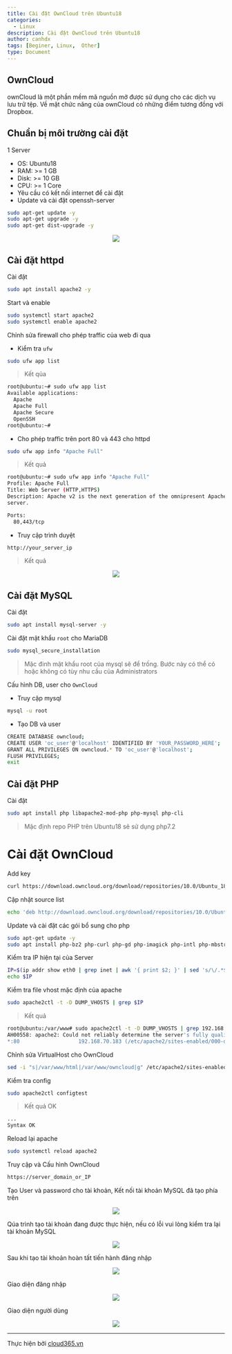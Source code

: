 ```yaml
---
title: Cài đặt OwnCloud trên Ubuntu18
categories:
  - Linux
description: Cài đặt OwnCloud trên Ubuntu18
author: canhdx
tags: [Beginer, Linux,  Other]
type: Document
---
```


## OwnCloud 

ownCloud là một phần mềm mã nguồn mở được sử dụng cho các dịch vụ lưu trữ tệp. Về mặt chức năng của ownCloud có những điểm tương đồng với Dropbox.

## Chuẩn bị môi trường cài đặt 

1 Server
- OS: Ubuntu18
- RAM: >= 1 GB
- Disk: >= 10 GB
- CPU: >= 1 Core
- Yêu cầu có kết nối internet để cài đặt 
- Update và cài đặt openssh-server
```sh 
sudo apt-get update -y 
sudo apt-get upgrade -y 
sudo apt-get dist-upgrade -y
```

<p align="center">
<img src="/images/img-owncloud/owncloud.png">
</p>

## Cài đặt httpd 

Cài đặt 
```sh 
sudo apt install apache2 -y 
```

Start và enable 
```sh 
sudo systemctl start apache2
sudo systemctl enable apache2
```

Chỉnh sửa firewall cho phép traffic của web đi qua 

- Kiểm tra `ufw` 
```sh 
sudo ufw app list
```
> Kết qủa 
```sh 
root@ubuntu:~# sudo ufw app list
Available applications:
  Apache
  Apache Full
  Apache Secure
  OpenSSH
root@ubuntu:~# 
```

- Cho phép traffic trên port 80 và 443 cho httpd 
```sh 
sudo ufw app info "Apache Full"
```
> Kết quả 
```sh 
root@ubuntu:~# sudo ufw app info "Apache Full"
Profile: Apache Full
Title: Web Server (HTTP,HTTPS)
Description: Apache v2 is the next generation of the omnipresent Apache web
server.

Ports:
  80,443/tcp
```

- Truy cập trình duyệt 
```sh 
http://your_server_ip
```
> Kết quả 

<p align="center">
<img src="/images/img-lamp/default_apache.png">
</p>


## Cài đặt MySQL

Cài đặt 
```sh 
sudo apt install mysql-server -y 
```

Cài đặt mật khẩu `root` cho MariaDB 
```sh 
sudo mysql_secure_installation
```
> Mặc đinh mật khẩu root của mysql sẽ để trống. Bước này có thể có hoặc không có tùy nhu cầu của Administrators

Cấu hình DB, user cho `OwnCloud`

- Truy cập mysql 
```sh 
mysql -u root
```

- Tạo DB và user 
```sh 
CREATE DATABASE owncloud;
CREATE USER 'oc_user'@'localhost' IDENTIFIED BY 'YOUR_PASSWORD_HERE';
GRANT ALL PRIVILEGES ON owncloud.* TO 'oc_user'@'localhost';
FLUSH PRIVILEGES;
exit
```

## Cài đặt PHP 

Cài đặt 
```sh 
sudo apt install php libapache2-mod-php php-mysql php-cli
```
> Mặc định repo PHP trên Ubuntu18 sẽ sử dụng php7.2

# Cài đặt OwnCloud 

Add key 
```sh 
curl https://download.owncloud.org/download/repositories/10.0/Ubuntu_18.04/Release.key | sudo apt-key add -
```

Cập nhật source list 
```sh 
echo 'deb http://download.owncloud.org/download/repositories/10.0/Ubuntu_18.04/ /' | sudo tee /etc/apt/sources.list.d/owncloud.list
```

Update và cài đặt các gói bổ sung cho php 
```sh 
sudo apt-get update -y 
sudo apt install php-bz2 php-curl php-gd php-imagick php-intl php-mbstring php-xml php-zip owncloud-files -y 
```

Kiểm tra IP hiện tại của Server 
```sh 
IP=$(ip addr show eth0 | grep inet | awk '{ print $2; }' | sed 's/\/.*$//')
echo $IP
```

Kiểm tra file vhost mặc định của apache 
```sh 
sudo apache2ctl -t -D DUMP_VHOSTS | grep $IP
```
> Kết quả 
```sh 
root@ubuntu:/var/www# sudo apache2ctl -t -D DUMP_VHOSTS | grep 192.168.70.183
AH00558: apache2: Could not reliably determine the server's fully qualified domain name, using 192.168.70.183. Set the 'ServerName' directive globally to suppress this message
*:80                   192.168.70.183 (/etc/apache2/sites-enabled/000-default.conf:1)
```

Chỉnh sửa VirtualHost cho OwnCloud
```sh 
sed -i "s|/var/www/html|/var/www/owncloud|g" /etc/apache2/sites-enabled/000-default.conf
```

Kiểm tra config 
```sh 
sudo apache2ctl configtest
```
> Kết quả OK 
```sh 
...
Syntax OK
```

Reload lại apache
```sh 
sudo systemctl reload apache2
```

Truy cập và Cấu hình OwnCloud 
```sh 
https://server_domain_or_IP
```

Tạo User và password cho tài khoản, Kết nối tài khoản MySQL đã tạo phía trên 
<p align="center">
<img src="/images/img-owncloud/owncloud-u01.png">
</p>

Qúa trình tạo tài khoản đang được thực hiện, nếu có lỗi vui lòng kiểm tra lại tài khoản MySQL 
<p align="center">
<img src="/images/img-owncloud/owncloud-01.1.png">
</p>

Sau khi tạo tài khoản hoàn tất tiến hành đăng nhập 
<p align="center">
<img src="/images/img-owncloud/owncloud-02.png">
</p>

Giao diện đăng nhập 
<p align="center">
<img src="/images/img-owncloud/owncloud-03.png">
</p>

Giao diện người dùng
<p align="center">
<img src="/images/img-owncloud/owncloud-04.png">
</p>

---

Thực hiện bởi <a href="https://cloud365.vn/" target="_blank">cloud365.vn</a>